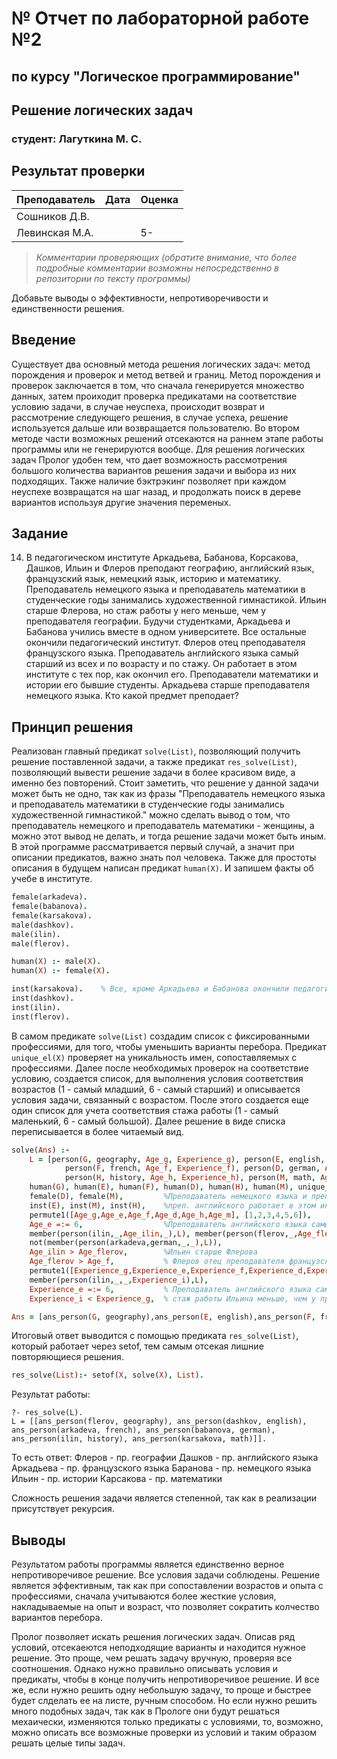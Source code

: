 # № Отчет по лабораторной работе №2
## по курсу "Логическое программирование"

## Решение логических задач

### студент: Лагуткина М. С.

## Результат проверки

| Преподаватель     | Дата         |  Оценка       |
|-------------------|--------------|---------------|
| Сошников Д.В. |              |               |
| Левинская М.А.|              |     5-        |

> *Комментарии проверяющих (обратите внимание, что более подробные комментарии возможны непосредственно в репозитории по тексту программы)*

Добавьте выводы о эффективности, непротиворечивости и единственности решения.
## Введение

Существует два основный метода решения логических задач: метод порождения и проверок и метод ветвей и границ. Метод порождения и проверок заключается в том, что сначала генерируется множество данных, затем проиходит проверка предикатами на соответствие условию задачи, в случае неуспеха, происходит возврат и рассмотрение следующего решения, в случае успеха, решение используется дальше или возвращается пользователю. Во втором методе части возможных решений отсекаются на раннем этапе работы программы или не генерируются вообще.
Для решения логических задач Пролог удобен тем, что дает возможность рассмотрения большого количества вариантов решения задачи и выбора из них подходящих. Также наличие бэктрэкинг позволяет при каждом неуспехе возвращатся на шаг назад, и продолжать поиск в дереве вариантов используя другие значения переменых. 

## Задание

14. В педагогическом институте Аркадьева, Бабанова, Корсакова, Дашков, Ильин и Флеров преподают географию, английский язык, французский язык, немецкий язык, историю и математику. Преподаватель немецкого языка и преподаватель математики в студенческие годы занимались художественной гимнастикой. Ильин старше Флерова, но стаж работы у него меньше, чем у преподавателя географии. Будучи студентками, Аркадьева и Бабанова учились вместе в одном университете. Все остальные окончили педагогический институт. Флеров отец преподавателя французского языка. Преподаватель английского языка самый старший из всех и по возрасту и по стажу. Он работает в этом институте с тех пор, как окончил его. Преподаватели математики и истории его бывшие студенты. Аркадьева старше преподавателя немецкого языка. Кто какой предмет преподает?

## Принцип решения

Реализован главный предикат `solve(List)`, позволяющий получить решение поставленной задачи, а также предикат `res_solve(List)`, позволяющий вывести решение задачи в более красивом виде, а именно без повторений.
Стоит заметить, что решение у данной задачи может быть не одно, так как из фразы "Преподаватель немецкого языка и преподаватель математики в студенческие годы занимались художественной гимнастикой." можно сделать вывод о том, что преподаватель немецкого и преподаватель математики - женщины, а можно этот вывод не делать, и тогда решение задачи может быть иным. В этой программе рассматривается первый случай, а значит при описании предикатов, важно знать пол человека. Также для простоты описания в будущем написан предикат `human(X)`. И запишем факты об учебе в институте.

```Prolog
female(arkadeva). 
female(babanova).
female(karsakova).
male(dashkov).
male(ilin).
male(flerov).

human(X) :- male(X).
human(X) :- female(X).

inst(karsakova).    % Все, кроме Аркадьева и Бабанова окончили педагогический институт
inst(dashkov). 
inst(ilin).
inst(flerov). 
```
В самом предикате `solve(List)` создадим список с фиксированными профессиями, для того, чтобы уменьшить варианты перебора. Предикат `unique_el(X)` проверяет на уникальность имен, сопоставляемых с профессиями. Далее после необходимых проверок на соответствие условию, создается список, для выполнения условия соответствия возрастов (1 - самый младший, 6 - самый старший) и описывается условия задачи, связанный с возрастом. После этого создается еще один список для учета соответствия стажа работы (1 - самый маленький, 6 - самый большой). Далее решение в виде списка переписывается в более читаемый вид.

```Prolog
solve(Ans) :-    
    L = [person(G, geography, Age_g, Experience_g), person(E, english, Age_e, Experience_e), 
            person(F, french, Age_f, Experience_f), person(D, german, Age_d, Experience_d), 
            person(H, history, Age_h, Experience_h), person(M, math, Age_m, Experience_m)],          
    human(G), human(E), human(F), human(D), human(H), human(M), unique_el([G,E,F,D,H,M]),
    female(D), female(M),         %Преподаватель немецкого языка и преподаватель математики в студенческие годы занимались художественной гимнастикой
    inst(E), inst(M), inst(H),    %преп. английского работает в этом институте с тех пор, как окончил его. Преподаватели математики и истории его бывшие студенты
    permute1([Age_g,Age_e,Age_f,Age_d,Age_h,Age_m], [1,2,3,4,5,6]),
    Age_e =:= 6,                  %Преподаватель английского языка самый старший из всех по возрасту
    member(person(ilin,_,Age_ilin,_),L), member(person(flerov,_,Age_flerov,_),L),
    not(member(person(arkadeva,german,_,_),L)),
    Age_ilin > Age_flerov,        %Ильин старше Флерова
    Age_flerov > Age_f,           % Флеров отец преподавателя французского языка
    permute1([Experience_g,Experience_e,Experience_f,Experience_d,Experience_h,Experience_m],[1,2,3,4,5,6]),
    member(person(ilin,_,_,Experience_i),L),
    Experience_e =:= 6,           % Преподаватель английского языка самый старший из всех по стажу
    Experience_i < Experience_g,  % стаж работы Ильина меньше, чем у преподавателя географии

Ans = [ans_person(G, geography),ans_person(E, english),ans_person(F, french),ans_person(D, german),ans_person(H, history),ans_person(M, math)].
```
Итоговый ответ выводится с помощью предиката `res_solve(List)`, который работает через setof, тем самым отсекая лишние повторяющиеся решения.

```Prolog
res_solve(List):- setof(X, solve(X), List).
```
Результат работы:

```
?- res_solve(L).
L = [[ans_person(flerov, geography), ans_person(dashkov, english), ans_person(arkadeva, french), ans_person(babanova, german), ans_person(ilin, history), ans_person(karsakova, math)]].
```
То есть ответ: 
Флеров - пр. географии
Дашков - пр. английского языка
Аркадьева - пр. французского языка
Баранова - пр. немецкого языка
Ильин - пр. истории
Карсакова - пр. математики

Сложность решения задачи является степенной, так как в реализации присутствует рекурсия.

## Выводы
Результатом работы программы является единственно верное непротиворечивое решение. Все условия задачи соблюдены. Решение является эффективным, так как при сопоставлении возрастов и опыта с профессиями, сначала учитываются более жесткие условия, накладываемые на опыт и возраст, что позволяет сократить колчество вариантов перебора.

Пролог позволяет искать решения логических задач. Описав ряд условий, отсекаеются неподходящие варианты и находится нужное решение. Это проще, чем решать задачу вручную, проверяя все соотношения. Однако нужно правильно описывать условия и предикаты, чтобы в конце получить непротиворечивое решение.
И все же, если нужно решить одну небольшую задачу, то проще и быстрее будет слделать ее на листе, ручным способом.
Но если нужно решить много подобных задач, так как в Прологе они будут решаться мехаически, изменяются только предикаты с условиями, то, возможно, можно описать все возможные проверки из условий и таким образом решать целые типы задач.  




